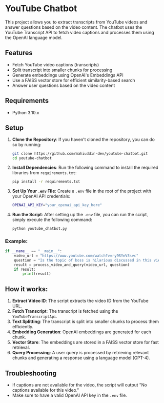 # YouTube Chatbot

This project allows you to extract transcripts from YouTube videos and answer questions based on the video content. The chatbot uses the YouTube Transcript API to fetch video captions and processes them using the OpenAI language model.

## Features
- Fetch YouTube video captions (transcripts)
- Split transcript into smaller chunks for processing
- Generate embeddings using OpenAI's Embeddings API
- Use a FAISS vector store for efficient similarity-based search
- Answer user questions based on the video content

## Requirements

- Python 3.10.x

## Setup

1. **Clone the Repository**: If you haven't cloned the repository, you can do so by running:

   ```bash
   git clone https://github.com/mahiuddin-dev/youtube-chatbot.git
   cd youtube-chatbot
   ```

2. **Install Dependencies**:
   Run the following command to install the required libraries from `requirements.txt`:

   ```bash
   pip install -r requirements.txt
   ```

3. **Set Up Your `.env` File**:
   Create a `.env` file in the root of the project with your OpenAI API credentials:
   ```bash
   OPENAI_API_KEY="your_openai_api_key_here"
   ```

4. **Run the Script**:
   After setting up the `.env` file, you can run the script, simply execute the following command:
   ```bash
   python youtube_chatbot.py
   ```

### Example:

```python
if __name__ == "__main__":
    video_url = "https://www.youtube.com/watch?v=ry9SYnV3svc"
    question = "Is the topic of boss is hilarious discussed in this video? If yes, then what was discussed?"
    result = process_video_and_query(video_url, question)
    if result:
        print(result)
```

## How it works:

1. **Extract Video ID**: The script extracts the video ID from the YouTube URL.
2. **Fetch Transcript**: The transcript is fetched using the `YouTubeTranscriptApi`.
3. **Text Splitting**: The transcript is split into smaller chunks to process them efficiently.
4. **Embedding Generation**: OpenAI embeddings are generated for each chunk.
5. **Vector Store**: The embeddings are stored in a FAISS vector store for fast retrieval.
6. **Query Processing**: A user query is processed by retrieving relevant chunks and generating a response using a language model (GPT-4).

## Troubleshooting

* If captions are not available for the video, the script will output "No captions available for this video."
* Make sure to have a valid OpenAI API key in the `.env` file.

